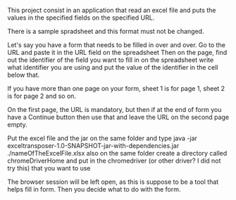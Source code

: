This project consist in an application that read an excel file and puts the values in the specified fields on the
specified URL.

There is a sample spradsheet and this format must not be changed.

Let's say you have a form that needs to be filled in over and over.
Go to the URL and paste it in the URL field on the spreadsheet
Then on the page, find out the identifier of the field you want to fill in
on the spreadsheet write what identifier you are using and put the value of the identifier
in the cell below that.

If you have more than one page on your form, sheet 1 is for page 1, sheet 2 is for page 2 and so on.

On the first page, the URL is mandatory, but then if at the end of form you have a Continue button then use that
and leave the URL on the second page empty.

Put the excel file and the jar on the same folder and type java -jar exceltransposer-1.0-SNAPSHOT-jar-with-dependencies.jar ./nameOfTheExcelFile.xlsx
also on the same folder create a directory called chromeDriverHome and put in the chromedriver (or other driver? I did not try this) that you want to use

The browser session will be left open, as this is suppose to be a tool that helps fill in form. Then you decide what to do with the form.